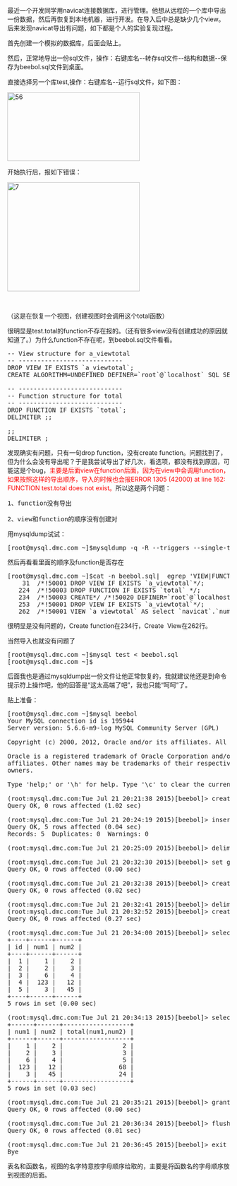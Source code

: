 <!--
author: beebol
date: 2015-07-22 10:15:55
title: 【mysql】Navicat工具导出结构及数据问题
tags: 
category: mysql
status: publish
summary: 最近一个开发同学用navicat连接数据库，进行管理。他想从远程的一个库中导出一份数据，然后再恢复到本地机器，进行开发。在导入后中总是缺少几个view。后来发现navicat导出有问题，如下都是个人的实验复现过程。首先创建一个模拟的数据库，后面会贴上。然后，正常地导出一份sql文
-->

最近一个开发同学用navicat连接数据库，进行管理。他想从远程的一个库中导出一份数据，然后再恢复到本地机器，进行开发。在导入后中总是缺少几个view。后来发现navicat导出有问题，如下都是个人的实验复现过程。

首先创建一个模拟的数据库，后面会贴上。

然后，正常地导出一份sql文件，操作：右键库名--转存sql文件--结构和数据--保存为beebol.sql文件到桌面。

直接选择另一个库test,操作：右键库名--运行sql文件，如下图：

<a href="http://www.itopers.com/wp-content/uploads/2015/07/56.jpg"><img class="alignnone size-medium wp-image-917" src="http://www.itopers.com/wp-content/uploads/2015/07/56-300x156.jpg" alt="56" width="300" height="156" /></a>

开始执行后，报如下错误：

<a href="http://www.itopers.com/wp-content/uploads/2015/07/7.jpg"><img class="alignnone size-medium wp-image-916" src="http://www.itopers.com/wp-content/uploads/2015/07/7-300x247.jpg" alt="7" width="300" height="247" /></a>

&nbsp;

（这是在恢复一个视图，创建视图时会调用这个total函数）

很明显是test.total的function不存在报的。（还有很多view没有创建成功的原因就知道了。）为什么function不存在呢，到beebol.sql文件看看。
<pre class="lang:vim decode:true">-- View structure for a_viewtotal
-- ----------------------------
DROP VIEW IF EXISTS `a_viewtotal`;
CREATE ALGORITHM=UNDEFINED DEFINER=`root`@`localhost` SQL SECURITY DEFINER VIEW `a_viewtotal` AS select `navicat`.`num1` AS `num1`,`navicat`.`num2` AS `num2`,`total`(`navicat`.`num1`,`navicat`.`num2`) AS `total(num1,num2)` from `navicat` ;

-- ----------------------------
-- Function structure for total
-- ----------------------------
DROP FUNCTION IF EXISTS `total`;
DELIMITER ;;

;;
DELIMITER ;</pre>
发现确实有问题，只有一句drop function，没有create function。问题找到了，但为什么会没有导出呢？于是我尝试导出了好几次，看选项，都没有找到原因，可能这是个bug，<span style="color: #ff0000;">主要是后面view在function后面，因为在view中会调用function，如果按照这样的导出顺序，导入的时候也会报ERROR 1305 (42000) at line 162: FUNCTION test.total does not exist。</span>所以这是两个问题：
<pre class="lang:vim decode:true ">1、function没有导出

2、view和function的顺序没有创建对</pre>
用mysqldump试试：
<pre class="lang:sh decode:true ">[root@mysql.dmc.com ~]$mysqldump -q -R --triggers --single-transaction -B beebol &gt;beebol.sql</pre>
然后再看看里面的顺序及function是否存在
<pre class="lang:sh decode:true">[root@mysql.dmc.com ~]$cat -n beebol.sql|  egrep 'VIEW|FUNCTION' 
    31  /*!50001 DROP VIEW IF EXISTS `a_viewtotal`*/;
   224  /*!50003 DROP FUNCTION IF EXISTS `total` */;
   234  /*!50003 CREATE*/ /*!50020 DEFINER=`root`@`localhost`*/ /*!50003 FUNCTION `total`(i_num1 int,i_num2 int) RETURNS int(11)
   253  /*!50001 DROP VIEW IF EXISTS `a_viewtotal`*/;
   262  /*!50001 VIEW `a_viewtotal` AS select `navicat`.`num1` AS `num1`,`navicat`.`num2` AS `num2`,`total`(`navicat`.`num1`,`navicat`.`num2`) AS `total(num1,num2)` from `navicat` */;</pre>
很明显是没有问题的，Create function在234行，Create  View在262行。

当然导入也就没有问题了
<pre class="lang:sh decode:true">[root@mysql.dmc.com ~]$mysql test &lt; beebol.sql 
[root@mysql.dmc.com ~]$</pre>
后面我也是通过mysqldump出一份文件让他正常恢复的，我就建议他还是到命令提示符上操作吧，他的回答是“这太高端了吧”，我也只能“呵呵”了。

贴上准备：
<pre class="lang:mysql decode:true">[root@mysql.dmc.com ~]$mysql beebol
Your MySQL connection id is 195944
Server version: 5.6.6-m9-log MySQL Community Server (GPL)

Copyright (c) 2000, 2012, Oracle and/or its affiliates. All rights reserved.

Oracle is a registered trademark of Oracle Corporation and/or its
affiliates. Other names may be trademarks of their respective
owners.

Type 'help;' or '\h' for help. Type '\c' to clear the current input statement.

(root:mysql.dmc.com:Tue Jul 21 20:21:38 2015)[beebol]&gt; create table navicat (id int not null auto_increment,num1 int not null,num2 int not null,primary key(id))engine=innodb;
Query OK, 0 rows affected (1.02 sec)

(root:mysql.dmc.com:Tue Jul 21 20:24:19 2015)[beebol]&gt; insert into navicat (num1,num2)values(1,2),(2,3),(6,4),(123,12),(3,45);
Query OK, 5 rows affected (0.04 sec)
Records: 5  Duplicates: 0  Warnings: 0

(root:mysql.dmc.com:Tue Jul 21 20:25:09 2015)[beebol]&gt; delimiter //

(root:mysql.dmc.com:Tue Jul 21 20:32:30 2015)[beebol]&gt; set global log_bin_trust_function_creators =1//
Query OK, 0 rows affected (0.00 sec)

(root:mysql.dmc.com:Tue Jul 21 20:32:38 2015)[beebol]&gt; create function total(i_num1 int,i_num2 int) returns int begin declare total_num int; set total_num=(i_num1+i_num2)/2; return(total_num); end//
Query OK, 0 rows affected (0.02 sec)

(root:mysql.dmc.com:Tue Jul 21 20:32:41 2015)[beebol]&gt; delimiter ;
(root:mysql.dmc.com:Tue Jul 21 20:32:52 2015)[beebol]&gt; create view a_viewtotal as select num1,num2,total(num1,num2) from navicat;
Query OK, 0 rows affected (0.27 sec)

(root:mysql.dmc.com:Tue Jul 21 20:34:00 2015)[beebol]&gt; select * from navicat;
+----+------+------+
| id | num1 | num2 |
+----+------+------+
|  1 |    1 |    2 |
|  2 |    2 |    3 |
|  3 |    6 |    4 |
|  4 |  123 |   12 |
|  5 |    3 |   45 |
+----+------+------+
5 rows in set (0.00 sec)

(root:mysql.dmc.com:Tue Jul 21 20:34:13 2015)[beebol]&gt; select * from a_viewtotal;
+------+------+------------------+
| num1 | num2 | total(num1,num2) |
+------+------+------------------+
|    1 |    2 |                2 |
|    2 |    3 |                3 |
|    6 |    4 |                5 |
|  123 |   12 |               68 |
|    3 |   45 |               24 |
+------+------+------------------+
5 rows in set (0.03 sec)

(root:mysql.dmc.com:Tue Jul 21 20:35:21 2015)[beebol]&gt; grant all privileges on *.* to navicat@'%' identified by 'navicat';
Query OK, 0 rows affected (0.00 sec)

(root:mysql.dmc.com:Tue Jul 21 20:36:34 2015)[beebol]&gt; flush privileges;
Query OK, 0 rows affected (0.01 sec)

(root:mysql.dmc.com:Tue Jul 21 20:36:45 2015)[beebol]&gt; exit
Bye
</pre>
表名和函数名，视图的名字特意按字母顺序给取的，主要是将函数名的字母顺序放到视图的后面。

&nbsp;

&nbsp;